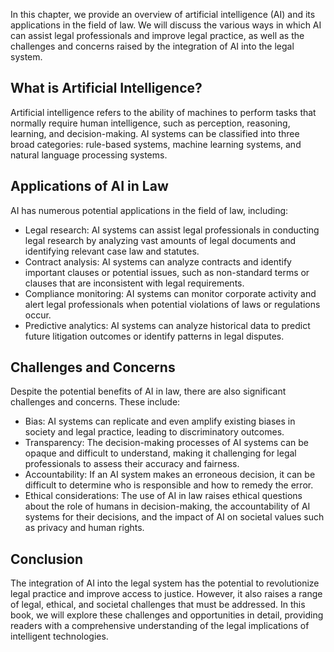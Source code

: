 
In this chapter, we provide an overview of artificial intelligence (AI) and its applications in the field of law. We will discuss the various ways in which AI can assist legal professionals and improve legal practice, as well as the challenges and concerns raised by the integration of AI into the legal system.

What is Artificial Intelligence?
--------------------------------

Artificial intelligence refers to the ability of machines to perform tasks that normally require human intelligence, such as perception, reasoning, learning, and decision-making. AI systems can be classified into three broad categories: rule-based systems, machine learning systems, and natural language processing systems.

Applications of AI in Law
-------------------------

AI has numerous potential applications in the field of law, including:

* Legal research: AI systems can assist legal professionals in conducting legal research by analyzing vast amounts of legal documents and identifying relevant case law and statutes.
* Contract analysis: AI systems can analyze contracts and identify important clauses or potential issues, such as non-standard terms or clauses that are inconsistent with legal requirements.
* Compliance monitoring: AI systems can monitor corporate activity and alert legal professionals when potential violations of laws or regulations occur.
* Predictive analytics: AI systems can analyze historical data to predict future litigation outcomes or identify patterns in legal disputes.

Challenges and Concerns
-----------------------

Despite the potential benefits of AI in law, there are also significant challenges and concerns. These include:

* Bias: AI systems can replicate and even amplify existing biases in society and legal practice, leading to discriminatory outcomes.
* Transparency: The decision-making processes of AI systems can be opaque and difficult to understand, making it challenging for legal professionals to assess their accuracy and fairness.
* Accountability: If an AI system makes an erroneous decision, it can be difficult to determine who is responsible and how to remedy the error.
* Ethical considerations: The use of AI in law raises ethical questions about the role of humans in decision-making, the accountability of AI systems for their decisions, and the impact of AI on societal values such as privacy and human rights.

Conclusion
----------

The integration of AI into the legal system has the potential to revolutionize legal practice and improve access to justice. However, it also raises a range of legal, ethical, and societal challenges that must be addressed. In this book, we will explore these challenges and opportunities in detail, providing readers with a comprehensive understanding of the legal implications of intelligent technologies.
